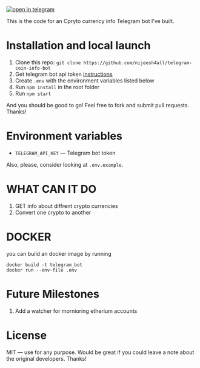 
[![open in telegram](https://itsdcdn.com/resources/services/logowide/340/201809161837/telegram.png)](https://t.me/Thecryptoinfobot)

This is the code for an Cpryto currency info Telegram bot I've built.

# Installation and local launch

1. Clone this repo: `git clone https://github.com/nijeesh4all/telegram-coin-info-bot`
2. Get telegram bot api token [instructions](https://core.telegram.org/bots#3-how-do-i-create-a-bot)
3. Create `.env` with the environment variables listed below
4. Run `npm install` in the root folder
5. Run `npm start`

And you should be good to go! Feel free to fork and submit pull requests. Thanks!

# Environment variables

- `TELEGRAM_API_KEY` — Telegram bot token

Also, please, consider looking at `.env.example`.

# WHAT CAN IT DO 

1. GET info about diffrent crypto currencies
2. Convert one crypto to another

# DOCKER

you can build an docker image by running 

```
docker build -t telegram_bot
docker run --env-file .env 
```


# Future Milestones

1. Add a watcher for mornioring etherium accounts

# License

MIT — use for any purpose. Would be great if you could leave a note about the original developers. Thanks!

